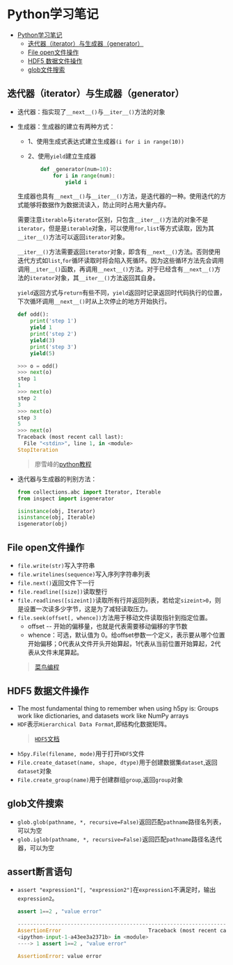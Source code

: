 # Python学习笔记



- [Python学习笔记](#python学习笔记)
    - [迭代器（iterator）与生成器（generator）](#迭代器iterator与生成器generator)
    - [File open文件操作](#file-open文件操作)
    - [HDF5 数据文件操作](#hdf5-数据文件操作)
    - [glob文件搜索](#glob文件搜索)




## 迭代器（iterator）与生成器（generator）
- 迭代器：指实现了`__next__()`与`__iter__()`方法的对象
- 生成器：生成器的建立有两种方式：
  - 1、使用生成式表达式建立生成器`(i for i in range(10))`
  - 2、使用`yield`建立生成器

    ```python
        def _generator(num=10):
            for i in range(num):
                yield i
    ```

  生成器也具有`__next__()`与`__iter__()`方法，是迭代器的一种。使用迭代的方式能够将数据作为数据流读入，防止同时占用大量内存。
 
  需要注意`iterable`与`iterator`区别，只包含`__iter__()`方法的对象不是`iterator`，但是是`iterable`对象，可以使用`for,list`等方式读取，因为其`__iter__()`方法可以返回`iterator`对象。

  `__iter__()`方法需要返回`iterator`对象，即含有`__next__()`方法。否则使用迭代方式如`list`,`for`循环读取时将会陷入死循环。因为这些循环方法先会调用调用`__iter__()`函数，再调用`__next__()`方法。对于已经含有`__next__()`方法的`iterator`对象，其`__iter__()`方法返回其自身。
 
  `yield`返回方式与`return`有些不同，`yield`返回时记录返回时代码执行的位置，下次循环调用`__next__()`时从上次停止的地方开始执行。

  ```python
  def odd():
      print('step 1')
      yield 1
      print('step 2')
      yield(3)
      print('step 3')
      yield(5)

  >>> o = odd()
  >>> next(o)
  step 1
  1
  >>> next(o)
  step 2
  3
  >>> next(o)
  step 3
  5
  >>> next(o)
  Traceback (most recent call last):
    File "<stdin>", line 1, in <module>
  StopIteration
  ```

  > 廖雪峰的[python教程](https://www.liaoxuefeng.com/wiki/1016959663602400/1017318207388128)
- 迭代器与生成器的判别方法：

  ```python
  from collections.abc import Iterator, Iterable
  from inspect import isgenerator

  isinstance(obj, Iterator)
  isinstance(obj, Iterable)
  isgenerator(obj)
  ```

## File open文件操作
- `file.write(str)`写入字符串
- `file.writelines(sequence)`写入序列字符串列表
- `file.next()`返回文件下一行
- `file.readline([size])`读取整行
- `file.readlines([sizeint])`读取所有行并返回列表，若给定`sizeint>0`，则是设置一次读多少字节，这是为了减轻读取压力。
- `file.seek(offset[, whence])`方法用于移动文件读取指针到指定位置。
  - offset -- 开始的偏移量，也就是代表需要移动偏移的字节数
  - whence：可选，默认值为 0。给offset参数一个定义，表示要从哪个位置开始偏移；0代表从文件开头开始算起，1代表从当前位置开始算起，2代表从文件末尾算起。
  > [菜鸟编程](https://www.runoob.com/python3/python3-file-methods.html)

## HDF5 数据文件操作
- The most fundamental thing to remember when using h5py is:
  Groups work like dictionaries, and datasets work like NumPy arrays
- `HDF`表示`Hierarchical Data Format`,即结构化数据矩阵。
  > [`HDF5`文档](https://docs.h5py.org/en/stable/quick.html#quick)
- `h5py.File(filename, mode)`用于打开`HDF5`文件
- `File.create_dataset(name, shape, dtype)`用于创建数据集`dataset`,返回`dataset`对象
- `File.create_group(name)`用于创建群组`group`,返回`group`对象

## glob文件搜索
- `glob.glob(pathname, *, recursive=False)`返回匹配`pathname`路径名列表，可以为空
- `glob.iglob(pathname, *, recursive=False)`返回匹配`pathname`路径名迭代器，可以为空


## assert断言语句
- `assert "expression1"[, "expression2"]`在`expression1`不满足时，输出`expression2`。

  ```py
  assert 1==2 , "value error"

  ---------------------------------------------------------------------------
  AssertionError                            Traceback (most recent call last)
  <ipython-input-1-a43ee3a2371b> in <module>
  ----> 1 assert 1==2 , "value error"

  AssertionError: value error
  ```

